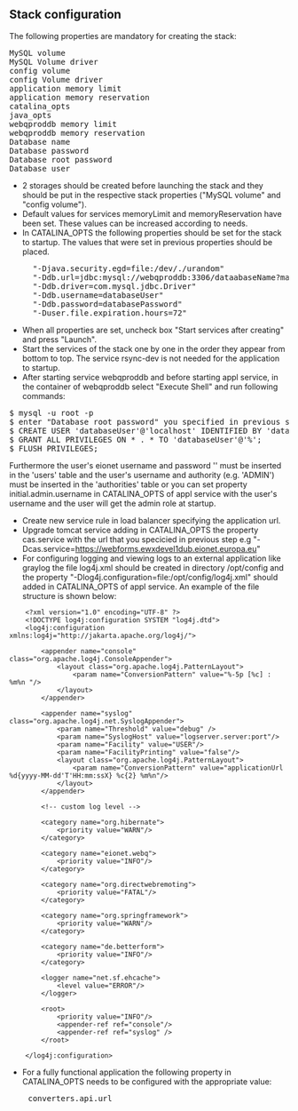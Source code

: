 ## Stack configuration

The following properties are mandatory for creating the stack:
<pre>
MySQL volume
MySQL Volume driver
config volume
config Volume driver
application memory limit
application memory reservation
catalina_opts
java_opts
webqproddb memory limit
webqproddb memory reservation
Database name
Database password
Database root password
Database user
</pre>

- 2 storages should be created before launching the stack and they should be put in the respective stack properties ("MySQL volume" and "config volume").
- Default values for services memoryLimit and memoryReservation have been set. These values can be increased according to needs. 
- In CATALINA_OPTS the following properties should be set for the stack to startup. The values that were set in previous properties should be placed.
<pre>
     "-Djava.security.egd=file:/dev/./urandom"
     "-Ddb.url=jdbc:mysql://webqproddb:3306/dataabaseName?maxAllowedPacket=32212254720"
     "-Ddb.driver=com.mysql.jdbc.Driver"
     "-Ddb.username=databaseUser"
     "-Ddb.password=databasePassword"
     "-Duser.file.expiration.hours=72"
</pre>

- When all properties are set, uncheck box "Start services after creating" and press "Launch". 
- Start the services of the stack one by one in the order they appear from bottom to top. The service rsync-dev is not needed for the application to startup.
- After starting service webqproddb and before starting appl service, in the container of webqproddb select "Execute Shell" and run following commands:
<pre>
$ mysql -u root -p
$ enter "Database root password" you specified in previous step
$ CREATE USER 'databaseUser'@'localhost' IDENTIFIED BY 'databasePassword';
$ GRANT ALL PRIVILEGES ON * . * TO 'databaseUser'@'%';
$ FLUSH PRIVILEGES;
</pre>
Furthermore the user's eionet username and password '' must be inserted in the 'users' table and the user's username and authority (e.g. 'ADMIN') must be inserted in the 'authorities' table 
or you can set property initial.admin.username in CATALINA_OPTS of appl service with the user's username and the user will get the admin role at startup.
- Create new service rule in load balancer specifying the application url.
- Upgrade tomcat service adding in CATALINA_OPTS the property cas.service with the url that you specicied in previous step e.g "-Dcas.service=https://webforms.ewxdevel1dub.eionet.europa.eu"
- For configuring logging and viewing logs to an external application like graylog the file log4j.xml should be created in directory /opt/config and the property 
"-Dlog4j.configuration=file:/opt/config/log4j.xml" should added in CATALINA_OPTS of appl service. An example of the file structure is shown below:

~~~
    <?xml version="1.0" encoding="UTF-8" ?>
    <!DOCTYPE log4j:configuration SYSTEM "log4j.dtd">
    <log4j:configuration xmlns:log4j="http://jakarta.apache.org/log4j/">
    
        <appender name="console" class="org.apache.log4j.ConsoleAppender">
            <layout class="org.apache.log4j.PatternLayout">
                <param name="ConversionPattern" value="%-5p [%c] : %m%n "/>
            </layout>
        </appender>
    
        <appender name="syslog" class="org.apache.log4j.net.SyslogAppender">
            <param name="Threshold" value="debug" />
            <param name="SyslogHost" value="logserver.server:port"/>
            <param name="Facility" value="USER"/>
            <param name="FacilityPrinting" value="false"/>
            <layout class="org.apache.log4j.PatternLayout">
                <param name="ConversionPattern" value="applicationUrl %d{yyyy-MM-dd'T'HH:mm:ssX} %c{2} %m%n"/>
            </layout>
        </appender>
    
        <!-- custom log level -->
    
        <category name="org.hibernate">
            <priority value="WARN"/>
        </category>
    
        <category name="eionet.webq">
            <priority value="INFO"/>
        </category>
    
        <category name="org.directwebremoting">
            <priority value="FATAL"/>
        </category>
    
        <category name="org.springframework">
            <priority value="WARN"/>
        </category>
    
        <category name="de.betterform">
            <priority value="INFO"/>
        </category>
    
        <logger name="net.sf.ehcache">
            <level value="ERROR"/>
        </logger>
    
        <root>
            <priority value="INFO"/>
            <appender-ref ref="console"/>
            <appender-ref ref="syslog" />
        </root>
    
    </log4j:configuration>
~~~

- For a fully functional application the following property in CATALINA_OPTS needs to be configured with the appropriate value:
<pre>
    converters.api.url
</pre>

